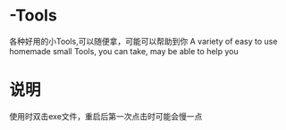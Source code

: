 # -Tools
各种好用的小Tools,可以随便拿，可能可以帮助到你 A variety of easy to use homemade small Tools, you can take, may be able to help you

# 说明
使用时双击exe文件，重启后第一次点击时可能会慢一点


